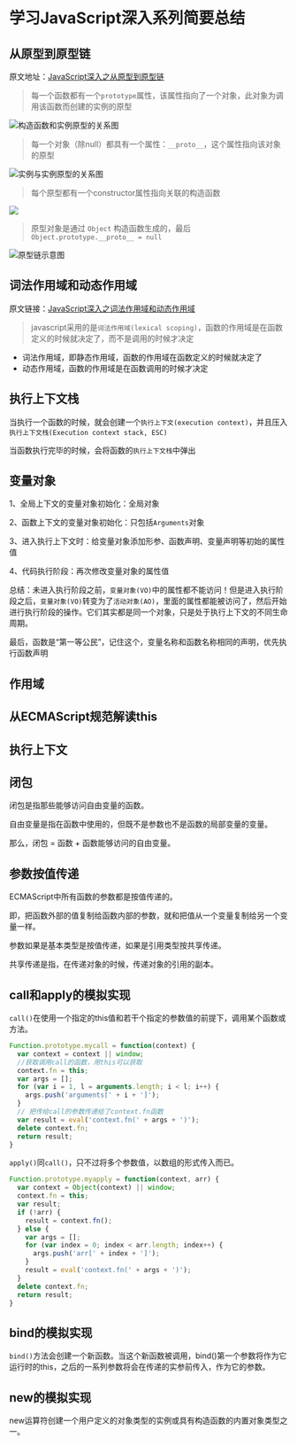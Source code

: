 # 学习JavaScript深入系列简要总结

## 从原型到原型链
原文地址：[JavaScript深入之从原型到原型链](https://github.com/mqyqingfeng/Blog/issues/2)
> 每一个函数都有一个`prototype`属性，该属性指向了一个对象，此对象为调用该函数而创建的实例的原型

![构造函数和实例原型的关系图](https://github.com/mqyqingfeng/Blog/raw/master/Images/prototype1.png)

> 每一个对象（除null）都具有一个属性：`__proto__`，这个属性指向该对象的原型

![实例与实例原型的关系图](https://github.com/mqyqingfeng/Blog/raw/master/Images/prototype2.png)

> 每个原型都有一个constructor属性指向关联的构造函数

![](https://raw.githubusercontent.com/mqyqingfeng/Blog/master/Images/prototype3.png)

> 原型对象是通过 `Object` 构造函数生成的，最后`Object.prototype.__proto__ = null`

![原型链示意图](https://github.com/mqyqingfeng/Blog/raw/master/Images/prototype5.png)

## 词法作用域和动态作用域 
原文链接：[JavaScript深入之词法作用域和动态作用域](https://github.com/mqyqingfeng/Blog/issues/3)
> javascript采用的是`词法作用域(lexical scoping)`，函数的作用域是在函数定义的时候就决定了，而不是调用的时候才决定

* 词法作用域，即静态作用域，函数的作用域在函数定义的时候就决定了
* 动态作用域，函数的作用域是在函数调用的时候才决定

## 执行上下文栈
当执行一个函数的时候，就会创建一个`执行上下文(execution context)`，并且压入`执行上下文栈(Execution context stack, ESC)`

当函数执行完毕的时候，会将函数的`执行上下文栈`中弹出

## 变量对象
1、全局上下文的变量对象初始化：全局对象

2、函数上下文的变量对象初始化：只包括`Arguments`对象

3、进入执行上下文时：给变量对象添加形参、函数声明、变量声明等初始的属性值

4、代码执行阶段：再次修改变量对象的属性值

总结：未进入执行阶段之前，`变量对象(VO)`中的属性都不能访问！但是进入执行阶段之后，`变量对象(VO)`转变为了`活动对象(AO)`，里面的属性都能被访问了，然后开始进行执行阶段的操作。它们其实都是同一个对象，只是处于执行上下文的不同生命周期。

最后，函数是“第一等公民”，记住这个，变量名称和函数名称相同的声明，优先执行函数声明

## 作用域

## 从ECMAScript规范解读this

## 执行上下文

## 闭包
闭包是指那些能够访问自由变量的函数。

自由变量是指在函数中使用的，但既不是参数也不是函数的局部变量的变量。

那么，闭包 = 函数 + 函数能够访问的自由变量。

## 参数按值传递

ECMAScript中所有函数的参数都是按值传递的。

即，把函数外部的值复制给函数内部的参数，就和把值从一个变量复制给另一个变量一样。

参数如果是基本类型是按值传递，如果是引用类型按共享传递。

共享传递是指，在传递对象的时候，传递对象的引用的副本。

## call和apply的模拟实现

`call()`在使用一个指定的this值和若干个指定的参数值的前提下，调用某个函数或方法。

```javascript
Function.prototype.mycall = function(context) {
  var context = context || window;
  //获取调用call的函数，用this可以获取
  context.fn = this;
  var args = [];
  for (var i = 1, l = arguments.length; i < l; i++) {
    args.push('arguments[' + i + ']');
  }
  // 把传给call的参数传递给了context.fn函数
  var result = eval('context.fn(' + args + ')');
  delete context.fn;
  return result;
}

```
`apply()`同`call()`，只不过将多个参数值，以数组的形式传入而已。

```javascript
Function.prototype.myapply = function(context, arr) {
  var context = Object(context) || window;
  context.fn = this;
  var result;
  if (!arr) {
    result = context.fn();
  } else {
    var args = [];
    for (var index = 0; index < arr.length; index++) {
      args.push('arr[' + index + ']');
    }
    result = eval('context.fn(' + args + ')');
  }
  delete context.fn;
  return result;
}
```

## bind的模拟实现

`bind()`方法会创建一个新函数。当这个新函数被调用，bind()第一个参数将作为它运行时的this，之后的一系列参数将会在传递的实参前传入，作为它的参数。

## new的模拟实现

new运算符创建一个用户定义的对象类型的实例或具有构造函数的内置对象类型之一。